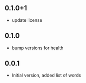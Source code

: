 ## 0.1.0+1
- update license

## 0.1.0
- bump versions for health

## 0.0.1
- Initial version, added list of words
